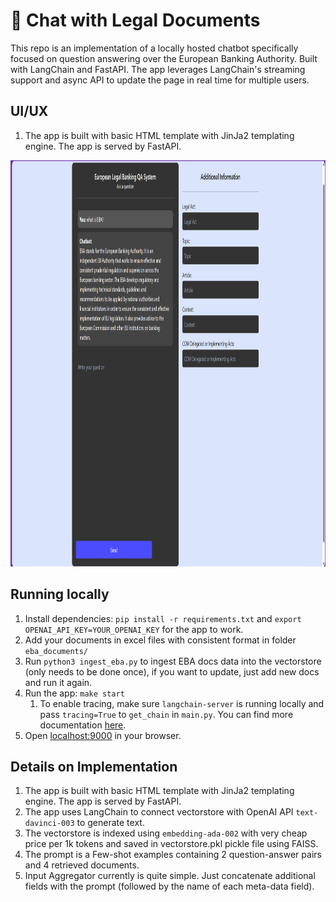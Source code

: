 # 🔗 Chat with Legal Documents
This repo is an implementation of a locally hosted chatbot specifically focused on question answering over the European Banking Authority. Built with LangChain and FastAPI.
The app leverages LangChain's streaming support and async API to update the page in real time for multiple users.
## UI/UX
1. The app is built with basic HTML template with JinJa2 templating engine. The app is served by FastAPI.

<img src="assets/images/EBA_demo.png" width="1000" height="650">

## Running locally
1. Install dependencies: `pip install -r requirements.txt` and `export OPENAI_API_KEY=YOUR_OPENAI_KEY` for the app to work.
2. Add your documents in excel files with consistent format in folder `eba_documents/`
3. Run `python3 ingest_eba.py` to ingest EBA docs data into the vectorstore (only needs to be done once), if you want to update, just add new docs and run it again.
4. Run the app: `make start`
   1. To enable tracing, make sure `langchain-server` is running locally and pass `tracing=True` to `get_chain` in `main.py`. You can find more documentation [here](https://langchain.readthedocs.io/en/latest/tracing.html).
5. Open [localhost:9000](http://localhost:9000) in your browser.

## Details on Implementation
1. The app is built with basic HTML template with JinJa2 templating engine. The app is served by FastAPI.
2. The app uses LangChain to connect vectorstore with OpenAI API `text-davinci-003` to generate text.
3. The vectorstore is indexed using `embedding-ada-002` with very cheap price per 1k tokens and saved in vectorstore.pkl pickle file using FAISS.
4. The prompt is a Few-shot examples containing 2 question-answer pairs and 4 retrieved documents.
5. Input Aggregator currently is quite simple. Just concatenate additional fields with the prompt (followed by the name of each meta-data field).

